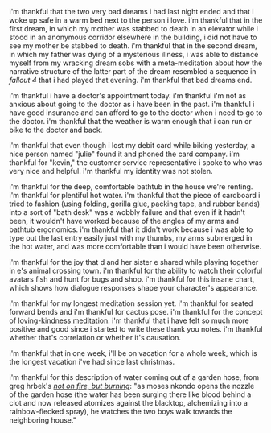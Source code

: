 i'm thankful that the two very bad dreams i had last night ended and that i woke up safe in a warm bed next to the person i love. i'm thankful that in the first dream, in which my mother was stabbed to death in an elevator while i stood in an anonymous corridor elsewhere in the building, i did not have to see my mother be stabbed to death. i'm thankful that in the second dream, in which my father was dying of a mysterious illness, i was able to distance myself from my wracking dream sobs with a meta-meditation about how the narrative structure of the latter part of the dream resembled a sequence in _fallout 4_ that i had played that evening. i'm thankful that bad dreams end.

i'm thankful i have a doctor's appointment today. i'm thankful i'm not as anxious about going to the doctor as i have been in the past. i'm thankful i have good insurance and can afford to go to the doctor when i need to go to the doctor. i'm thankful that the weather is warm enough that i can run or bike to the doctor and back.

i'm thankful that even though i lost my debit card while biking yesterday, a nice person named "julie" found it and phoned the card company. i'm thankful for "kevin," the customer service representative i spoke to who was very nice and helpful. i'm thankful my identity was not stolen.

i'm thankful for the deep, comfortable bathtub in the house we're renting. i'm thankful for plentiful hot water. i'm thankful that the piece of cardboard i tried to fashion (using folding, gorilla glue, packing tape, and rubber bands) into a sort of "bath desk" was a wobbly failure and that even if it hadn't been, it wouldn't have worked because of the angles of my arms and bathtub ergonomics. i'm thankful that it didn't work because i was able to type out the last entry easily just with my thumbs, my arms submerged in the hot water, and was more comfortable than i would have been otherwise.

i'm thankful for the joy that d and her sister e shared while playing together in e's animal crossing town. i'm thankful for the ability to watch their colorful avatars fish and hunt for bugs and shop. i'm thankful for this insane chart, which shows how dialogue responses shape your character's appearance.

i'm thankful for my longest meditation session yet. i'm thankful for seated forward bends and i'm thankful for cactus pose. i'm thankful for the concept of [loving-kindness meditation](https://www.buddhanet.net/metta_in.htm). i'm thankful that i have felt so much more positive and good since i started to write these thank you notes. i'm thankful whether that's correlation or whether it's causation.

i'm thankful that in one week, i'll be on vacation for a whole week, which is the longest vacation i've had since last christmas.

i'm thankful for this description of water coming out of a garden hose, from greg hrbek's [_not on fire, but burning_](https://www.amazon.com/Not-Fire-but-Burning-Novel/dp/1612196063): "as moses nkondo opens the nozzle of the garden hose (the water has been surging there like blood behind a clot and now released atomizes against the blacktop, alchemizing into a rainbow-flecked spray), he watches the two boys walk towards the neighboring house."
